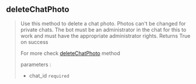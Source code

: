 ## deleteChatPhoto

> Use this method to delete a chat photo. Photos can't be changed for private chats. The bot must be an administrator in the chat for this to work and must have the appropriate administrator rights. Returns True on success
>
> For more check [deleteChatPhoto](https://core.telegram.org/bots/api#deletechatphoto) method
>
> parameters :
>
> - chat_id `required`
